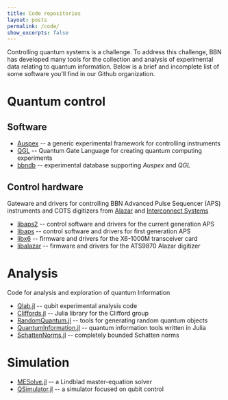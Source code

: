 ```yaml
---
title: Code repositories
layout: posts
permalink: /code/
show_excerpts: false
---
```

<script src="https://cdn.mathjax.org/mathjax/latest/MathJax.js?config=TeX-AMS-MML_HTMLorMML" type="text/javascript"></script>

Controlling quantum systems is a challenge. To address this challenge, BBN has developed many tools for the collection and analysis of experimental data relating to quantum information. Below is a brief and incomplete list of some software you'll find in our Github organization.

# Quantum control

## Software

  * [Auspex](https://github.com/BBN-Q/Auspex) -- a generic experimental framework for controlling instruments
  * [QGL](https://github.com/BBN-Q/QGL) -- Quantum Gate Language for creating quantum computing experiments 
  * [bbndb](https://github.com/BBN-Q/bbndb) -- experimental database supporting _Auspex_ and _QGL_


## Control hardware

Gateware and drivers for controlling BBN Advanced Pulse Sequencer (APS) instruments and COTS digitizers from [Alazar](https://www.alazartech.com/en/) and [Interconnect Systems](https://isipkg.com/solutions/sensor-processing/xmc-fpga-cards/)

  * [libaps2](https://github.com/BBN-Q/libaps2) -- control software and drivers for the current generation APS
  * [libaps](https://github.com/BBN-Q/libaps) -- control software and drivers for first generation APS
  * [libx6](https://github.com/BBN-Q/libx6) -- firmware and drivers for the X6-1000M transceiver card
  * [libalazar](https://github.com/BBN-Q/libalazar) -- firmware and drivers for the ATS9870 Alazar digitizer

# Analysis

Code for analysis and exploration of quantum Information

  * [Qlab.jl](https://github.com/BBN-Q/Qlab.jl) -- qubit experimental analysis code
  * [Cliffords.jl](https://github.com/BBN-Q/Cliffords.jl) -- Julia library for the Clifford group
  * [RandomQuantum.jl](https://github.com/BBN-Q/RandomQuantum.jl) -- tools for generating random quantum objects
  * [QuantumInformation.jl](https://github.com/BBN-Q/QuantumInformation.jl) -- quantum information tools written in Julia
  * [SchattenNorms.jl](https://github.com/BBN-Q/SchattenNorms.jl) -- completely bounded Schatten norms

# Simulation

  * [MESolve.jl](https://github.com/BBN-Q/MESolve.jl) -- a Lindblad master-equation solver
  * [QSimulator.jl](https://github.com/BBN-Q/QSimulator.jl) -- a simulator focused on qubit control
